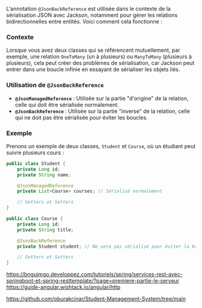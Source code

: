 L'annotation `@JsonBackReference` est utilisée dans le contexte de la sérialisation JSON avec Jackson, notamment pour gérer les relations bidirectionnelles entre entités. Voici comment cela fonctionne :

### Contexte

Lorsque vous avez deux classes qui se référencent mutuellement, par exemple, une relation `OneToMany` (un à plusieurs) ou `ManyToMany` (plusieurs à plusieurs), cela peut créer des problèmes de sérialisation, car Jackson peut entrer dans une boucle infinie en essayant de sérialiser les objets liés.

### Utilisation de `@JsonBackReference`

- **`@JsonManagedReference`** : Utilisée sur la partie "d'origine" de la relation, celle qui doit être sérialisée normalement.
- **`@JsonBackReference`** : Utilisée sur la partie "inverse" de la relation, celle qui ne doit pas être sérialisée pour éviter les boucles.

### Exemple

Prenons un exemple de deux classes, `Student` et `Course`, où un étudiant peut suivre plusieurs cours :

```java
public class Student {
    private Long id;
    private String name;

    @JsonManagedReference
    private List<Course> courses; // Sérialisé normalement

    // Getters et Setters
}

public class Course {
    private Long id;
    private String title;

    @JsonBackReference
    private Student student; // Ne sera pas sérialisé pour éviter la boucle

    // Getters et Setters
}
```



https://bnguimgo.developpez.com/tutoriels/spring/services-rest-avec-springboot-et-spring-resttemplate/?page=premiere-partie-le-serveur
https://guide-angular.wishtack.io/angular/http

https://github.com/oburakcinar/Student-Management-System/tree/main